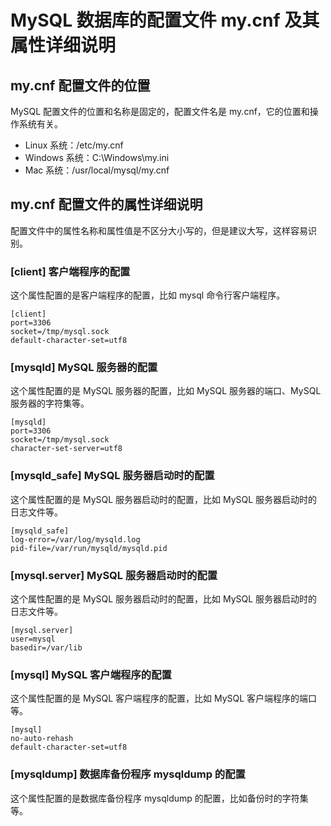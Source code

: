 # MySQL 数据库的配置文件 my.cnf 及其属性详细说明

## my.cnf 配置文件的位置

MySQL 配置文件的位置和名称是固定的，配置文件名是 my.cnf，它的位置和操作系统有关。
- Linux 系统：/etc/my.cnf
- Windows 系统：C:\Windows\my.ini
- Mac 系统：/usr/local/mysql/my.cnf

## my.cnf 配置文件的属性详细说明

配置文件中的属性名称和属性值是不区分大小写的，但是建议大写，这样容易识别。

### [client] 客户端程序的配置

这个属性配置的是客户端程序的配置，比如 mysql 命令行客户端程序。
```
[client]
port=3306
socket=/tmp/mysql.sock
default-character-set=utf8
```

### [mysqld] MySQL 服务器的配置

这个属性配置的是 MySQL 服务器的配置，比如 MySQL 服务器的端口、MySQL 服务器的字符集等。
```
[mysqld]
port=3306
socket=/tmp/mysql.sock
character-set-server=utf8
```

### [mysqld_safe] MySQL 服务器启动时的配置

这个属性配置的是 MySQL 服务器启动时的配置，比如 MySQL 服务器启动时的日志文件等。
```
[mysqld_safe]
log-error=/var/log/mysqld.log
pid-file=/var/run/mysqld/mysqld.pid
```

### [mysql.server] MySQL 服务器启动时的配置

这个属性配置的是 MySQL 服务器启动时的配置，比如 MySQL 服务器启动时的日志文件等。
```
[mysql.server]
user=mysql
basedir=/var/lib
```

### [mysql] MySQL 客户端程序的配置

这个属性配置的是 MySQL 客户端程序的配置，比如 MySQL 客户端程序的端口等。

```
[mysql]
no-auto-rehash
default-character-set=utf8
```

### [mysqldump] 数据库备份程序 mysqldump 的配置

这个属性配置的是数据库备份程序 mysqldump 的配置，比如备份时的字符集等。
```